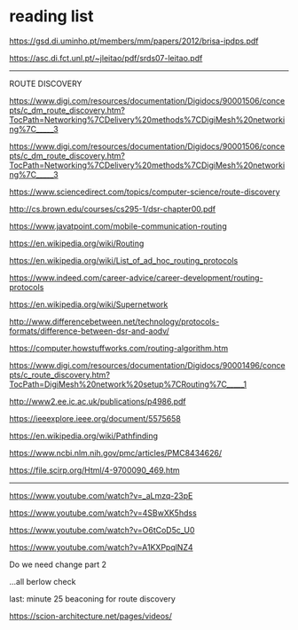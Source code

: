 # reading list
https://gsd.di.uminho.pt/members/mm/papers/2012/brisa-ipdps.pdf

https://asc.di.fct.unl.pt/~jleitao/pdf/srds07-leitao.pdf


--------------
ROUTE DISCOVERY

https://www.digi.com/resources/documentation/Digidocs/90001506/concepts/c_dm_route_discovery.htm?TocPath=Networking%7CDelivery%20methods%7CDigiMesh%20networking%7C_____3

https://www.digi.com/resources/documentation/Digidocs/90001506/concepts/c_dm_route_discovery.htm?TocPath=Networking%7CDelivery%20methods%7CDigiMesh%20networking%7C_____3

https://www.sciencedirect.com/topics/computer-science/route-discovery

http://cs.brown.edu/courses/cs295-1/dsr-chapter00.pdf

https://www.javatpoint.com/mobile-communication-routing

https://en.wikipedia.org/wiki/Routing

https://en.wikipedia.org/wiki/List_of_ad_hoc_routing_protocols

https://www.indeed.com/career-advice/career-development/routing-protocols

https://en.wikipedia.org/wiki/Supernetwork

http://www.differencebetween.net/technology/protocols-formats/difference-between-dsr-and-aodv/

https://computer.howstuffworks.com/routing-algorithm.htm

https://www.digi.com/resources/documentation/Digidocs/90001496/concepts/c_route_discovery.htm?TocPath=DigiMesh%20network%20setup%7CRouting%7C_____1

http://www2.ee.ic.ac.uk/publications/p4986.pdf

https://ieeexplore.ieee.org/document/5575658

https://en.wikipedia.org/wiki/Pathfinding

https://www.ncbi.nlm.nih.gov/pmc/articles/PMC8434626/

https://file.scirp.org/Html/4-9700090_469.htm


------------------------

https://www.youtube.com/watch?v=_aLmzq-23pE

https://www.youtube.com/watch?v=4SBwXK5hdss

https://www.youtube.com/watch?v=O6tCoD5c_U0

https://www.youtube.com/watch?v=A1KXPpqlNZ4

Do we need change part 2

...all berlow check

last: minute 25 beaconing for route discovery

https://scion-architecture.net/pages/videos/
